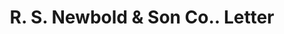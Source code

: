 ---
doi: 10.7916/D8X93PD9
date_other: '1890'
date_other_textual: 1890-1899
form: correspondence
genre:
- Letters (correspondence)
name:
- R. S. Newbold & Son Co.
object_in_context_url: https://biggert.cul.columbia.edu/items/view/ave_biggert_01381
subject_hierarchical_geographic:
- Norristown, Pennsylvania, United States
subject_name:
- R. S. Newbold & Son Co.
title: R. S. Newbold & Son Co.. Letter
sort_title: R. S. Newbold & Son Co.. Letter
call_number: ave_biggert_01381
coordinates:
- 40.12,-75.34166666666667
pid: ave_biggert_01381
identifiers: ave_biggert_01381
permalink: /biggert/ave_biggert_01381/
layout: iiif-image-page
---